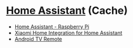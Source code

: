 # [Home Assistant](https://www.home-assistant.io/) (Cache)

- [Home Assistant - Raspberry Pi](https://www.home-assistant.io/installation/raspberrypi/)
- [Xiaomi Home Integration for Home Assistant](https://github.com/XiaoMi/ha_xiaomi_home)
- [Android TV Remote](https://www.home-assistant.io/integrations/androidtv_remote/)